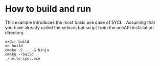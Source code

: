 # How to build and run
This example introduces the most basic use case of SYCL.. Assuming that you have already called the setvars.bat script from the oneAPI installation directory.
```
mkdir build
cd build
cmake -S .. -G Ninja
cmake --build .
./hello-sycl.exe
```